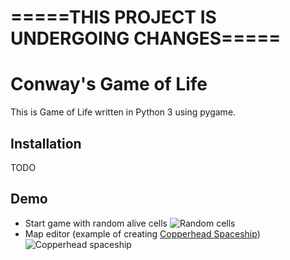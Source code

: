
# =====THIS PROJECT IS UNDERGOING CHANGES=====

# Conway's Game of Life

This is Game of Life written in Python 3 using pygame.

## Installation

TODO

## Demo

 - Start game with random alive cells
 ![Random cells](https://i.imgur.com/yBYCDXm.gif)
 - Map editor (example of creating [Copperhead Spaceship](https://www.conwaylife.com/wiki/Copperhead))
![Copperhead spaceship](https://i.imgur.com/SFJKgyi.gif)

